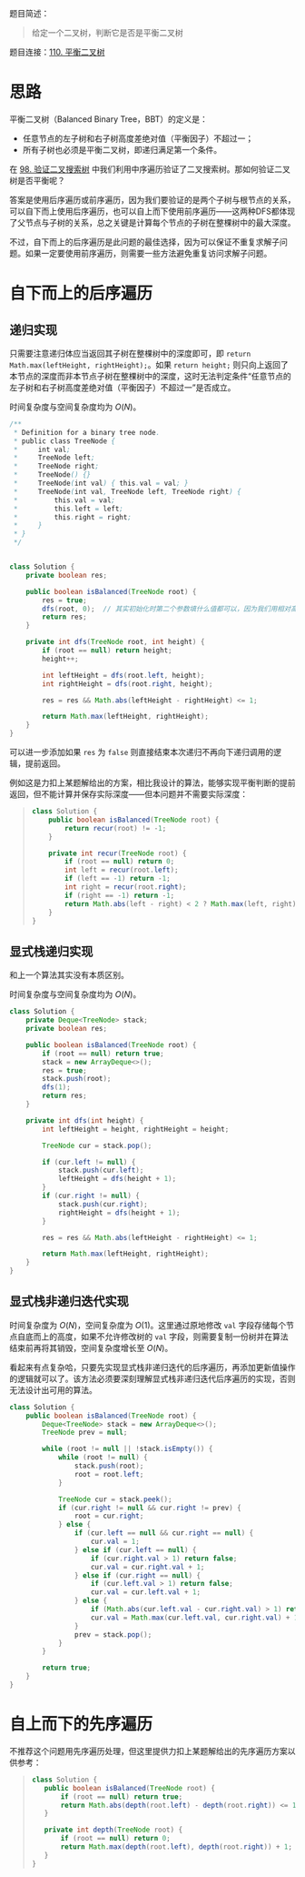 题目简述：

> 给定一个二叉树，判断它是否是平衡二叉树

题目连接：[110. 平衡二叉树](https://leetcode.cn/problems/balanced-binary-tree/)

# 思路

平衡二叉树（Balanced Binary Tree，BBT）的定义是：

- 任意节点的左子树和右子树高度差绝对值（平衡因子）不超过一；
- 所有子树也必须是平衡二叉树，即递归满足第一个条件。

在 [98. 验证二叉搜索树](https://leetcode.cn/problems/validate-binary-search-tree/) 中我们利用中序遍历验证了二叉搜索树。那如何验证二叉树是否平衡呢？

答案是使用后序遍历或前序遍历，因为我们要验证的是两个子树与根节点的关系，可以自下而上使用后序遍历，也可以自上而下使用前序遍历——这两种DFS都体现了父节点与子树的关系，总之关键是计算每个节点的子树在整棵树中的最大深度。

不过，自下而上的后序遍历是此问题的最佳选择，因为可以保证不重复求解子问题。如果一定要使用前序遍历，则需要一些方法避免重复访问求解子问题。

# 自下而上的后序遍历

## 递归实现

只需要注意递归体应当返回其子树在整棵树中的深度即可，即 `return Math.max(leftHeight, rightHeight);`。如果 `return height;` 则只向上返回了本节点的深度而非本节点子树在整棵树中的深度，这时无法判定条件“任意节点的左子树和右子树高度差绝对值（平衡因子）不超过一”是否成立。

时间复杂度与空间复杂度均为 $O(N)$。

```java
/**
 * Definition for a binary tree node.
 * public class TreeNode {
 *     int val;
 *     TreeNode left;
 *     TreeNode right;
 *     TreeNode() {}
 *     TreeNode(int val) { this.val = val; }
 *     TreeNode(int val, TreeNode left, TreeNode right) {
 *         this.val = val;
 *         this.left = left;
 *         this.right = right;
 *     }
 * }
 */


class Solution {
    private boolean res;

    public boolean isBalanced(TreeNode root) {
        res = true;
        dfs(root, 0);  // 其实初始化时第二个参数填什么值都可以，因为我们用相对高度进行的判断
        return res;
    }

    private int dfs(TreeNode root, int height) {
        if (root == null) return height;
        height++;

        int leftHeight = dfs(root.left, height);
        int rightHeight = dfs(root.right, height);

        res = res && Math.abs(leftHeight - rightHeight) <= 1;

        return Math.max(leftHeight, rightHeight);
    }
}
```

可以进一步添加如果 `res` 为 `false` 则直接结束本次递归不再向下递归调用的逻辑，提前返回。

例如这是力扣上某题解给出的方案，相比我设计的算法，能够实现平衡判断的提前返回，但不能计算并保存实际深度——但本问题并不需要实际深度：

> ```java
> class Solution {
>     public boolean isBalanced(TreeNode root) {
>         return recur(root) != -1;
>     }
> 
>     private int recur(TreeNode root) {
>         if (root == null) return 0;
>         int left = recur(root.left);
>         if (left == -1) return -1;
>         int right = recur(root.right);
>         if (right == -1) return -1;
>         return Math.abs(left - right) < 2 ? Math.max(left, right) + 1 : -1;
>     }
> }
> ```

## 显式栈递归实现

和上一个算法其实没有本质区别。

时间复杂度与空间复杂度均为 $O(N)$。

```java
class Solution {
    private Deque<TreeNode> stack;
    private boolean res;

    public boolean isBalanced(TreeNode root) {
        if (root == null) return true;
        stack = new ArrayDeque<>();
        res = true;
        stack.push(root);
        dfs(1);
        return res;
    }

    private int dfs(int height) {
        int leftHeight = height, rightHeight = height;

        TreeNode cur = stack.pop();

        if (cur.left != null) {
            stack.push(cur.left);
            leftHeight = dfs(height + 1);
        }
        if (cur.right != null) {
            stack.push(cur.right);
            rightHeight = dfs(height + 1);
        }

        res = res && Math.abs(leftHeight - rightHeight) <= 1;

        return Math.max(leftHeight, rightHeight);
    }
}
```

## 显式栈非递归迭代实现

时间复杂度为 $O(N)$，空间复杂度为 $O(1)$。这里通过原地修改 `val` 字段存储每个节点自底而上的高度，如果不允许修改树的 `val` 字段，则需要复制一份树并在算法结束前再将其销毁，空间复杂度增长至 $O(N)$。

看起来有点复杂哈，只要先实现显式栈非递归迭代的后序遍历，再添加更新值操作的逻辑就可以了。该方法必须要深刻理解显式栈非递归迭代后序遍历的实现，否则无法设计出可用的算法。

```java
class Solution {
    public boolean isBalanced(TreeNode root) {
        Deque<TreeNode> stack = new ArrayDeque<>();
        TreeNode prev = null;

        while (root != null || !stack.isEmpty()) {
            while (root != null) {
                stack.push(root);
                root = root.left;
            }

            TreeNode cur = stack.peek();
            if (cur.right != null && cur.right != prev) {
                root = cur.right;
            } else {
                if (cur.left == null && cur.right == null) {
                    cur.val = 1;
                } else if (cur.left == null) {
                    if (cur.right.val > 1) return false;
                    cur.val = cur.right.val + 1;
                } else if (cur.right == null) {
                    if (cur.left.val > 1) return false;
                    cur.val = cur.left.val + 1;
                } else {
                    if (Math.abs(cur.left.val - cur.right.val) > 1) return false;
                    cur.val = Math.max(cur.left.val, cur.right.val) + 1;
                }
                prev = stack.pop();
            }
        }

        return true;
    }
}
```

# 自上而下的先序遍历

不推荐这个问题用先序遍历处理，但这里提供力扣上某题解给出的先序遍历方案以供参考：

>```java
>class Solution {
>    public boolean isBalanced(TreeNode root) {
>        if (root == null) return true;
>        return Math.abs(depth(root.left) - depth(root.right)) <= 1 && isBalanced(root.left) && isBalanced(root.right);
>    }
>
>    private int depth(TreeNode root) {
>        if (root == null) return 0;
>        return Math.max(depth(root.left), depth(root.right)) + 1;
>    }
>}
>```

